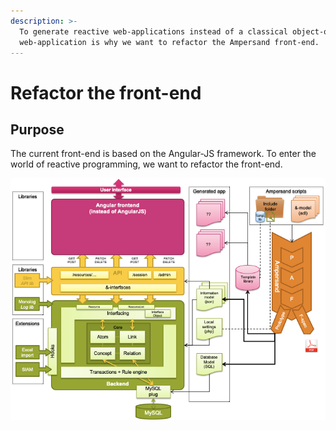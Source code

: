 ```yaml
---
description: >-
  To generate reactive web-applications instead of a classical object-oriented
  web-application is why we want to refactor the Ampersand front-end.
---
```


# Refactor the front-end

## Purpose

The current front-end is based on the Angular-JS framework. To enter the world of reactive programming, we want to refactor the front-end.

![Refactoring the front-end (pink items)](<../.gitbook/assets/Untitled Diagram (6).png>)
